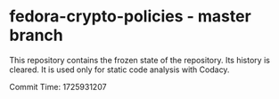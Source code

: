 # fedora-crypto-policies - master branch

This repository contains the frozen state of the repository.
Its history is cleared. It is used only for static code
analysis with Codacy.

Commit Time: 1725931207